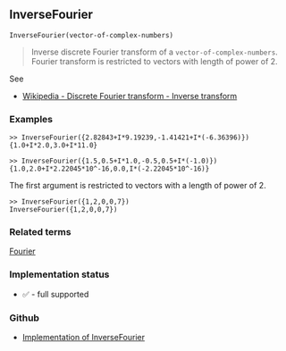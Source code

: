 ## InverseFourier

```
InverseFourier(vector-of-complex-numbers)
```

> Inverse discrete Fourier transform of a `vector-of-complex-numbers`. Fourier transform is restricted to vectors with length of power of 2.  

See
* [Wikipedia - Discrete Fourier transform - Inverse transform](https://en.wikipedia.org/wiki/Discrete_Fourier_transform#Inverse_transform)

### Examples 

```
>> InverseFourier({2.82843+I*9.19239,-1.41421+I*(-6.36396)})
{1.0+I*2.0,3.0+I*11.0}

>> InverseFourier({1.5,0.5+I*1.0,-0.5,0.5+I*(-1.0)})
{1.0,2.0+I*2.22045*10^-16,0.0,I*(-2.22045*10^-16)}
```

The first argument is restricted to vectors with a length of power of 2.

```
>> InverseFourier({1,2,0,0,7})
InverseFourier({1,2,0,0,7}) 
```

### Related terms

[Fourier](Fourier.md) 

### Implementation status

* &#x2705; - full supported

### Github

* [Implementation of InverseFourier](https://github.com/axkr/symja_android_library/blob/master/symja_android_library/matheclipse-core/src/main/java/org/matheclipse/core/reflection/system/InverseFourier.java#L15) 
